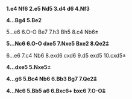 **1.e4 Nf6 2.e5 Nd5 3.d4 d6 4.Nf3**

**4...Bg4 5.Be2**

5...e6 6.O-O Be7 7.h3 Bh5 8.c4 Nb6±

**5...Nc6 6.O-O dxe5 7.Nxe5 Bxe2 8.Qe2⩲**

6...e6 7.c4 Nb6 8.exd6 cxd6 9.d5 exd5 10.cxd5±

**4...dxe5 5.Nxe5±**

**4...g6 5.Bc4 Nb6 6.Bb3 Bg7 7.Qe2⩲**

**4...Nc6 5.Bb5 a6 6.Bxc6+ bxc6 7.O-O⩲**